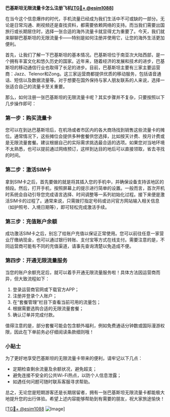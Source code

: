 **巴基斯坦无限流量卡怎么注册飞机[[TG💪+ @esim1088](https://t.me/s/esim1088)]**

在当今这个信息爆炸的时代，手机流量已经成为我们生活中不可或缺的一部分。无论是日常沟通、刷视频还是查找资料，都需要依赖网络的支持。而当我们需要出国旅行或长期居住时，选择一张合适的海外流量卡就显得尤为重要了。今天，我们就来聊聊巴基斯坦的无限流量卡——特别是如何注册并使用它，让您的海外生活更加便利。

首先，让我们了解一下巴基斯坦的基本情况。巴基斯坦位于南亚次大陆西部，是一个拥有丰富文化和悠久历史的国家。近年来，随着经济的发展和技术的进步，巴基斯坦的移动通信行业也取得了长足的进步。目前，巴基斯坦主要有三家主要运营商：Jazz、Telenor和Zong。这三家运营商都提供优质的移动服务，包括语音通话、短信以及数据流量等。对于想要在国外保持与家人朋友联系的人来说，选择一张适合自己的流量卡至关重要。

那么，如何注册一张巴基斯坦的无限流量卡呢？其实步骤并不复杂，只要按照以下几步操作即可：

### 第一步：购买流量卡

您可以在到达巴基斯坦后，在机场或者市区内的各大商场找到销售这些流量卡的摊位。通常情况下，这些摊位会提供多种套餐供您选择，比如按天计费、按月计费或是无限流量套餐。建议根据自己的实际需求挑选最合适的选项。如果您对当地环境不太熟悉，也可以提前通过网络预订，这样到达目的地后可以直接领取，省去寻找的时间。

### 第二步：激活SIM卡

拿到SIM卡之后，首先要做的就是将其插入您的手机中，并确保设备支持该地区的频段。然后，打开手机，按照屏幕上的提示进行简单的设置。一般而言，首次开机时系统会自动引导您完成语言选择、时间调整等一系列初始化过程。接下来便是激活SIM卡的过程了。通常来说，只需拨打指定号码或访问官方网站输入相关信息（如护照号、入境日期等），即可轻松完成激活手续。

### 第三步：充值账户余额

成功激活SIM卡之后，别忘了给账户充值以保证正常使用。您可以前往任意一家营业厅缴纳现金，也可以通过银行转账、支付宝等方式在线支付。需要注意的是，不同运营商可能有不同的充值渠道，请事先查询清楚以免造成不便。

### 第四步：开通无限流量服务

当您的账户余额充足后，就可以着手开通无限流量服务啦！具体方法因运营商而异，但大致流程如下：
1. 登录运营商官网或下载官方APP；
2. 注册并登录个人账户；
3. 在“套餐管理”栏目下查看当前可用的流量包；
4. 根据需要选购合适的无限流量套餐；
5. 确认订单并完成付款。

值得注意的是，部分套餐可能会包含额外福利，例如免费通话分钟数或国际漫游权限，因此在下单前务必仔细阅读条款细则哦！

### 小贴士

为了更好地享受巴基斯坦的无限流量卡带来的便利，请牢记以下几点：
- 定期检查剩余流量及余额状况，避免超支；
- 避免连接不安全的公共Wi-Fi热点，以防个人信息泄露；
- 如遇任何问题可随时联系客服寻求帮助。

总之，无论您是短期游客还是长期居留者，拥有一张巴基斯坦无限流量卡都能极大地提升您的出行体验。希望上述内容能够帮助到有需要的朋友，祝大家旅途愉快！

[[TG💪+ @esim1088](https://t.me/s/esim1088) ![Image](https://i.postimg.cc/4NQfJmqS/Snipaste-2025-05-13-00-14-12.png)]